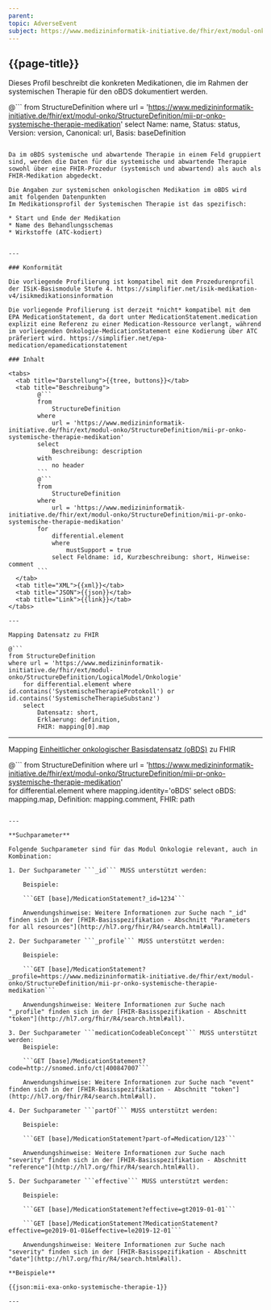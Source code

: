 ```yaml
---
parent: 
topic: AdverseEvent
subject: https://www.medizininformatik-initiative.de/fhir/ext/modul-onko/StructureDefinition/mii-pr-onko-systemische-therapie-medikation
---
```


## {{page-title}}

Dieses Profil beschreibt die konkreten Medikationen, die im Rahmen der systemischen Therapie für den oBDS dokumentiert werden.

@```
from 
    StructureDefinition 
where 
    url = 'https://www.medizininformatik-initiative.de/fhir/ext/modul-onko/StructureDefinition/mii-pr-onko-systemische-therapie-medikation' 
select 
    Name: name, Status: status, Version: version, Canonical: url, Basis: baseDefinition
```

Da im oBDS systemische und abwartende Therapie in einem Feld gruppiert sind, werden die Daten für die systemische und abwartende Therapie sowohl über eine FHIR-Prozedur (systemisch und abwartend) als auch als FHIR-Medikation abgedeckt.

Die Angaben zur systemischen onkologischen Medikation im oBDS wird amit folgenden Datenpunkten 
Im Medikationsprofil der Systemischen Therapie ist das spezifisch:

* Start und Ende der Medikation
* Name des Behandlungsschemas
* Wirkstoffe (ATC-kodiert) 


---

### Konformität

Die vorliegende Profilierung ist kompatibel mit dem Prozedurenprofil der ISiK-Basismodule Stufe 4. https://simplifier.net/isik-medikation-v4/isikmedikationsinformation

Die vorliegende Profilierung ist derzeit *nicht* kompatibel mit dem EPA MedicationStatement, da dort unter MedicationStatement.medication explizit eine Referenz zu einer Medication-Ressource verlangt, während im vorliegenden Onkologie-MedicationStatement eine Kodierung über ATC präferiert wird. https://simplifier.net/epa-medication/epamedicationstatement

### Inhalt

<tabs>
  <tab title="Darstellung">{{tree, buttons}}</tab>
  <tab title="Beschreibung"> 
        @```
        from
	        StructureDefinition
        where
	        url = 'https://www.medizininformatik-initiative.de/fhir/ext/modul-onko/StructureDefinition/mii-pr-onko-systemische-therapie-medikation'
        select
	        Beschreibung: description
        with
            no header
        ```
        @```
        from 
            StructureDefinition 
        where 
            url = 'https://www.medizininformatik-initiative.de/fhir/ext/modul-onko/StructureDefinition/mii-pr-onko-systemische-therapie-medikation' 
        for 
            differential.element 
            where 
                mustSupport = true 
            select Feldname: id, Kurzbeschreibung: short, Hinweise: comment
        ```
  </tab>
  <tab title="XML">{{xml}}</tab>
  <tab title="JSON">{{json}}</tab>
  <tab title="Link">{{link}}</tab>
</tabs>

---

Mapping Datensatz zu FHIR

@```
from StructureDefinition 
where url = 'https://www.medizininformatik-initiative.de/fhir/ext/modul-onko/StructureDefinition/LogicalModel/Onkologie'
    for differential.element where id.contains('SystemischeTherapieProtokoll') or id.contains('SystemischeTherapieSubstanz')
    select 
        Datensatz: short,
        Erklaerung: definition, 
        FHIR: mapping[0].map 

```

---

Mapping [Einheitlicher onkologischer Basisdatensatz (oBDS)](https://basisdatensatz.de/basisdatensatz) zu FHIR

@```
from StructureDefinition 
where url = 'https://www.medizininformatik-initiative.de/fhir/ext/modul-onko/StructureDefinition/mii-pr-onko-systemische-therapie-medikation'  
    for differential.element
    where mapping.identity='oBDS'
    select 
        oBDS: mapping.map,
        Definition: mapping.comment,
        FHIR: path
```

---

**Suchparameter**

Folgende Suchparameter sind für das Modul Onkologie relevant, auch in Kombination:

1. Der Suchparameter ```_id``` MUSS unterstützt werden:

    Beispiele: 

    ```GET [base]/MedicationStatement?_id=1234```
    
    Anwendungshinweise: Weitere Informationen zur Suche nach "_id" finden sich in der [FHIR-Basisspezifikation - Abschnitt "Parameters for all resources"](http://hl7.org/fhir/R4/search.html#all).

2. Der Suchparameter ```_profile``` MUSS unterstützt werden:

    Beispiele:
    
    ```GET [base]/MedicationStatement?_profile=https://www.medizininformatik-initiative.de/fhir/ext/modul-onko/StructureDefinition/mii-pr-onko-systemische-therapie-medikation```
    
    Anwendungshinweise: Weitere Informationen zur Suche nach "_profile" finden sich in der [FHIR-Basisspezifikation - Abschnitt "token"](http://hl7.org/fhir/R4/search.html#all).

3. Der Suchparameter ```medicationCodeableConcept``` MUSS unterstützt werden:
    Beispiele:

    ```GET [base]/MedicationStatement?code=http://snomed.info/ct|400847007```

    Anwendungshinweise: Weitere Informationen zur Suche nach "event" finden sich in der [FHIR-Basisspezifikation - Abschnitt "token"](http://hl7.org/fhir/R4/search.html#all).

4. Der Suchparameter ```partOf``` MUSS unterstützt werden:
    
    Beispiele:

    ```GET [base]/MedicationStatement?part-of=Medication/123```

    Anwendungshinweise: Weitere Informationen zur Suche nach "severity" finden sich in der [FHIR-Basisspezifikation - Abschnitt "reference"](http://hl7.org/fhir/R4/search.html#all).

5. Der Suchparameter ```effective``` MUSS unterstützt werden:
    
    Beispiele:

    ```GET [base]/MedicationStatement?effective=gt2019-01-01```
    
    ```GET [base]/MedicationStatement?MedicationStatement?effective=ge2019-01-01&effective=le2019-12-01```

    Anwendungshinweise: Weitere Informationen zur Suche nach "severity" finden sich in der [FHIR-Basisspezifikation - Abschnitt "date"](http://hl7.org/fhir/R4/search.html#all).

**Beispiele**

{{json:mii-exa-onko-systemische-therapie-1}}

---